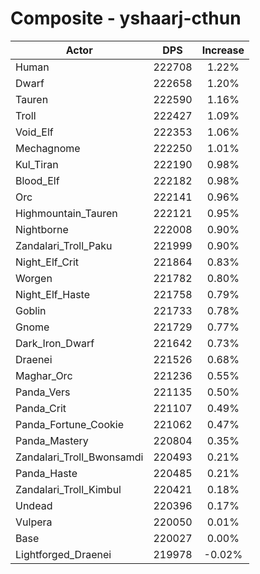 # Composite - yshaarj-cthun
| Actor | DPS | Increase |
|---|:---:|:---:|
|Human|222708|1.22%|
|Dwarf|222658|1.20%|
|Tauren|222590|1.16%|
|Troll|222427|1.09%|
|Void_Elf|222353|1.06%|
|Mechagnome|222250|1.01%|
|Kul_Tiran|222190|0.98%|
|Blood_Elf|222182|0.98%|
|Orc|222141|0.96%|
|Highmountain_Tauren|222121|0.95%|
|Nightborne|222008|0.90%|
|Zandalari_Troll_Paku|221999|0.90%|
|Night_Elf_Crit|221864|0.83%|
|Worgen|221782|0.80%|
|Night_Elf_Haste|221758|0.79%|
|Goblin|221733|0.78%|
|Gnome|221729|0.77%|
|Dark_Iron_Dwarf|221642|0.73%|
|Draenei|221526|0.68%|
|Maghar_Orc|221236|0.55%|
|Panda_Vers|221135|0.50%|
|Panda_Crit|221107|0.49%|
|Panda_Fortune_Cookie|221062|0.47%|
|Panda_Mastery|220804|0.35%|
|Zandalari_Troll_Bwonsamdi|220493|0.21%|
|Panda_Haste|220485|0.21%|
|Zandalari_Troll_Kimbul|220421|0.18%|
|Undead|220396|0.17%|
|Vulpera|220050|0.01%|
|Base|220027|0.00%|
|Lightforged_Draenei|219978|-0.02%|
